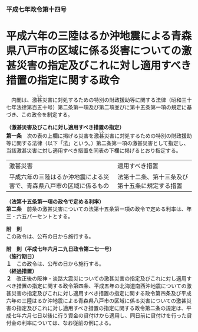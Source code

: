 ### 平成七年政令第十四号  
# 平成六年の三陸はるか沖地震による青森県八戸市の区域に係る災害についての激甚災害の指定及びこれに対し適用すべき措置の指定に関する政令  
　内閣は、激<ruby>甚<rt>じん</rt></ruby>災害に対処するための特別の財政援助等に関する法律（昭和三十七年法律第百五十号）第二条第一項及び第二項並びに第十五条第一項の規定に基づき、この政令を制定する。  
  
**（激甚災害及びこれに対し適用すべき措置の指定）**  
**第一条**　次の表の上欄に掲げる災害を激<ruby>甚<rt>じん</rt></ruby>災害に対処するための特別の財政援助等に関する法律（以下「法」という。）第二条第一項の激甚災害として指定し、当該激甚災害に対し適用すべき措置を同表の下欄に掲げるとおり指定する。  

|||  
| --- | --- |  
|激甚災害|適用すべき措置|  
|平成六年の三陸はるか沖地震による災害で、青森県八戸市の区域に係るもの|法第十二条、第十三条及び第十五条に規定する措置|  
  
  
**（法第十五条第一項の政令で定める利率）**  
**第二条**　前条の激甚災害についての法第十五条第一項の政令で定める利率は、年三・六五パーセントとする。  
  
**附　則**  
この政令は、公布の日から施行する。  
  
**附　則（平成七年六月二九日政令第二七一号）**  
**（施行期日）**  
**１**　この政令は、公布の日から施行する。  
**（経過措置）**  
**２**　改正後の阪神・淡路大震災についての激甚災害の指定及びこれに対し適用すべき措置の指定に関する政令第四条、平成五年の北海道南西沖地震についての激甚災害の指定及びこれに対し適用すべき措置の指定に関する政令第四条及び平成六年の三陸はるか沖地震による青森県八戸市の区域に係る災害についての激甚災害の指定及びこれに対し適用すべき措置の指定に関する政令第二条の規定は、平成七年六月七日以後に行う資金の貸付けから適用し、同日前に貸付けを行った貸付金の利率については、なお従前の例による。  
  
